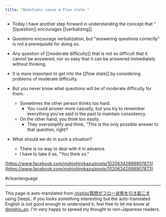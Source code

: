```yaml
---
title: "Questions cause a flow state."
---
```


- Today I have another step forward in understanding the concept that "[[question]] encourages [[verbalizing]].
- Questions encourage verbalization, but "answering questions correctly" is not a prerequisite for doing so.
- Any question of [[moderate difficulty]] that is not so difficult that it cannot be answered, nor so easy that it can be answered immediately without thinking.
- It is more important to get into the [[flow state]] by considering problems of moderate difficulty.

- But you never know what questions will be of moderate difficulty for them.
    - Sometimes the other person thinks too hard.
        - You could answer more casually, but you try to remember everything you've said in the past to maintain consistency.
    - On the other hand, you think too easily.
        - They oversimplify and think, "This is the only possible answer to that question, right?

- What should we do in such a situation?
    - There is no way to deal with it in advance.
    - I have to take it as, "You think so."

[https://www.facebook.com/nishiohirokazu/posts/10206342898907873](https://www.facebook.com/nishiohirokazu/posts/10206342898907873)

#cleanlanguage

---
This page is auto-translated from [/nishio/質問がフロー状態を引き起こす](https://scrapbox.io/nishio/質問がフロー状態を引き起こす) using DeepL. If you looks something interesting but the auto-translated English is not good enough to understand it, feel free to let me know at [@nishio_en](https://twitter.com/nishio_en). I'm very happy to spread my thought to non-Japanese readers.